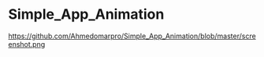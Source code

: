 # Simple_App_Animation
https://github.com/Ahmedomarpro/Simple_App_Animation/blob/master/screenshot.png
